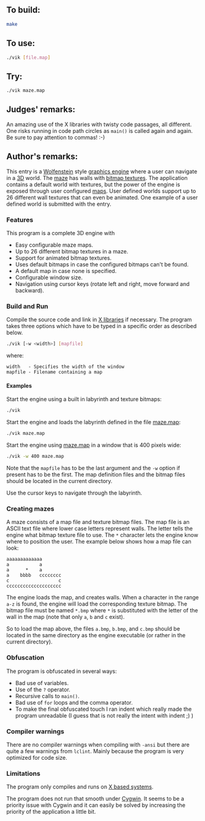 ## To build:

```sh
make
```


## To use:

```sh
./vik [file.map]
```


## Try:

```sh
./vik maze.map
```


## Judges' remarks:

An amazing use of the X libraries with twisty code passages, all different.  One
risks running in code path circles as `main()` is called again and again. Be
sure to pay attention to commas! :-)


## Author's remarks:

This entry is a [Wolfenstein](https://en.wikipedia.org/wiki/Wolfenstein) style
[graphics engine](https://en.wikipedia.org/wiki/Rendering_(computer_graphics))
where a user can navigate in a
[3D](https://en.wikipedia.org/wiki/3D_computer_graphics) world. The
[maze](https://en.wikipedia.org/wiki/Maze) has walls with [bitmap
textures](https://en.wikipedia.org/wiki/Bitmap_textures). The application
contains a default world with textures, but the power of the engine is exposed
through user configured [maps](https://en.wikipedia.org/wiki/Map). User defined
worlds support up to 26 different wall textures that can even be animated. One
example of a user defined world is submitted with the entry.


### Features

This program is a complete 3D engine with

* Easy configurable maze maps.
* Up to 26 different bitmap textures in a maze.
* Support for animated bitmap textures.
* Uses default bitmaps in case the configured bitmaps can't be found.
* A default map in case none is specified.
* Configurable window size.
* Navigation using cursor keys (rotate left and right, move forward and
backward).


### Build and Run

Compile the source code and link in [X
libraries](https://en.wikipedia.org/wiki/Xlib) if necessary. The program takes
three options which have to be typed in a specific order as described below.

```sh
./vik [-w <width>] [mapfile]
```

where:

```
width   - Specifies the width of the window
mapfile - Filename containing a map
```

#### Examples

Start the engine using a built in labyrinth and texture bitmaps:

```sh
./vik
```

Start the engine and loads the labyrinth defined in the file
[maze.map](maze.map):

```sh
./vik maze.map
```

Start the engine using [maze.map](maze.map) in a window that is 400 pixels wide:

```sh
./vik -w 400 maze.map
```

Note that the `mapfile` has to be the last argument and the `-w` option if present
has to be the first. The map definition files and the bitmap files should be
located in the current directory.

Use the cursor keys to navigate through the labyrinth.


### Creating mazes

A maze consists of a map file and texture bitmap files. The map file is an
ASCII text file where lower case letters represent walls. The letter tells the
engine what bitmap texture file to use. The `*` character lets the engine know
where to position the user. The example below shows how a map file can look:

```
aaaaaaaaaaaaa
a           a
a      *    a
a    bbbb   cccccccc
c                  c
cccccccccccccccccccc
```

The engine loads the map, and creates walls. When a character in the range `a-z`
is found, the engine will load the corresponding texture bitmap. The bitmap file
must be named `*.bmp` where `*` is substituted with the letter of the wall in
the map (note that only `a`, `b` and `c` exist).

So to load the map above, the files `a.bmp`, `b.bmp`, and `c.bmp` should be
located in the same directory as the engine executable (or rather in the
current directory).


### Obfuscation

The program is obfuscated in several ways:

* Bad use of variables.
* Use of the `?` operator.
* Recursive calls to `main()`.
* Bad use of `for` loops and the comma operator.
* To make the final obfuscated touch I ran indent which really made the program
unreadable (I guess that is not really the intent with indent ;) )


### Compiler warnings

There are no compiler warnings when compiling with `-ansi` but there are quite
a few warnings from `lclint`. Mainly because the program is very optimized for
code size.


### Limitations

The program only compiles and runs on [X based
systems](https://en.wikipedia.org/wiki/X_Window_System).

The program does not run that smooth under
[Cygwin](https://en.wikipedia.org/wiki/Cygwin). It seems to be a priority issue
with Cygwin and it can easily be solved by increasing the priority of the
application a little bit.


<!--

    Copyright © 1984-2024 by Landon Curt Noll. All Rights Reserved.

    You are free to share and adapt this file under the terms of this license:

	Creative Commons Attribution-ShareAlike 4.0 International (CC BY-SA 4.0)

    For more information, see:

	https://creativecommons.org/licenses/by-sa/4.0/

-->
